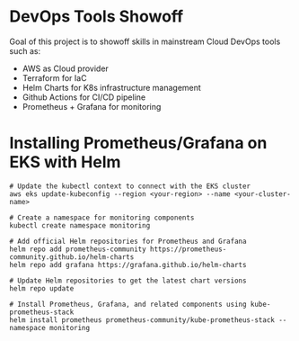 # DevOps Tools Showoff

Goal of this project is to showoff skills in mainstream Cloud DevOps tools such as:  
+ AWS as Cloud provider  
+ Terraform for IaC  
+ Helm Charts for K8s infrastructure management  
+ Github Actions for CI/CD pipeline  
+ Prometheus + Grafana for monitoring  


# Installing Prometheus/Grafana on EKS with Helm

```
# Update the kubectl context to connect with the EKS cluster
aws eks update-kubeconfig --region <your-region> --name <your-cluster-name>

# Create a namespace for monitoring components
kubectl create namespace monitoring

# Add official Helm repositories for Prometheus and Grafana
helm repo add prometheus-community https://prometheus-community.github.io/helm-charts
helm repo add grafana https://grafana.github.io/helm-charts

# Update Helm repositories to get the latest chart versions
helm repo update

# Install Prometheus, Grafana, and related components using kube-prometheus-stack
helm install prometheus prometheus-community/kube-prometheus-stack --namespace monitoring

```
